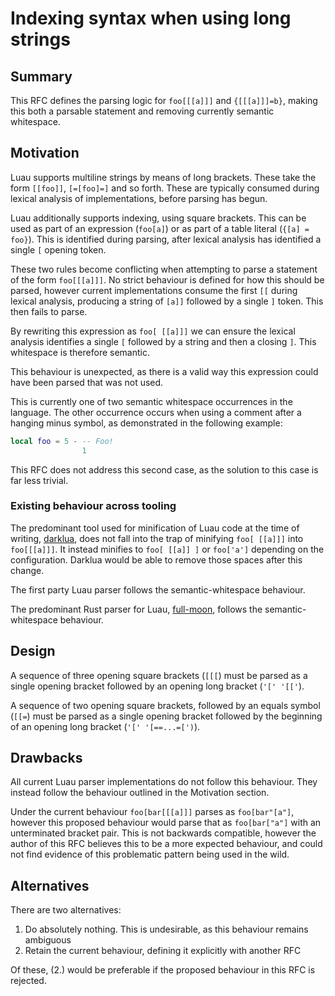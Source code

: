 # Indexing syntax when using long strings

## Summary
This RFC defines the parsing logic for `foo[[[a]]]` and `{[[[a]]]=b}`, making this both a parsable statement and removing currently semantic whitespace.

## Motivation
Luau supports multiline strings by means of long brackets. These take the form `[[foo]]`, `[=[foo]=]` and so forth. These are typically consumed during lexical analysis of implementations, before parsing has begun.

Luau additionally supports indexing, using square brackets. This can be used as part of an expression (`foo[a]`) or as part of a table literal (`{[a] = foo}`). This is identified during parsing, after lexical analysis has identified a single `[` opening token.

These two rules become conflicting when attempting to parse a statement of the form `foo[[[a]]]`. No strict behaviour is defined for how this should be parsed, however current implementations consume the first `[[` during lexical analysis, producing a string of `[a]]` followed by a single `]` token. This then fails to parse.

By rewriting this expression as `foo[ [[a]]]` we can ensure the lexical analysis identifies a single `[` followed by a string and then a closing `]`. This whitespace is therefore semantic.

This behaviour is unexpected, as there is a valid way this expression could have been parsed that was not used.

This is currently one of two semantic whitespace occurrences in the language. The other occurrence occurs when using a comment after a hanging minus symbol, as demonstrated in the following example:

```lua
local foo = 5 - -- Foo!
                1
```

This RFC does not address this second case, as the solution to this case is far less trivial.

### Existing behaviour across tooling
The predominant tool used for minification of Luau code at the time of writing, [darklua](https://github.com/seaofvoices/darklua), does not fall into the trap of minifying `foo[ [[a]]]` into `foo[[[a]]]`. It instead minifies to `foo[ [[a]] ]` or `foo['a']` depending on the configuration. Darklua would be able to remove those spaces after this change.

The first party Luau parser follows the semantic-whitespace behaviour.

The predominant Rust parser for Luau, [full-moon](https://github.com/Kampfkarren/full-moon), follows the semantic-whitespace behaviour.

## Design
A sequence of three opening square brackets (`[[[`) must be parsed as a single opening bracket followed by an opening long bracket (`'[' '[['`).

A sequence of two opening square brackets, followed by an equals symbol (`[[=`) must be parsed as a single opening bracket followed by the beginning of an opening long bracket (`'[' '[==...=[')`).

## Drawbacks
All current Luau parser implementations do not follow this behaviour. They instead follow the behaviour outlined in the Motivation section.

Under the current behaviour `foo[bar[[[a]]]` parses as `foo[bar"[a"]`, however this proposed behaviour would parse that as `foo[bar["a"]` with an unterminated bracket pair. This is not backwards compatible, however the author of this RFC believes this to be a more expected behaviour, and could not find evidence of this problematic pattern being used in the wild.

## Alternatives
There are two alternatives:

1. Do absolutely nothing. This is undesirable, as this behaviour remains ambiguous
2. Retain the current behaviour, defining it explicitly with another RFC

Of these, (2.) would be preferable if the proposed behaviour in this RFC is rejected.
